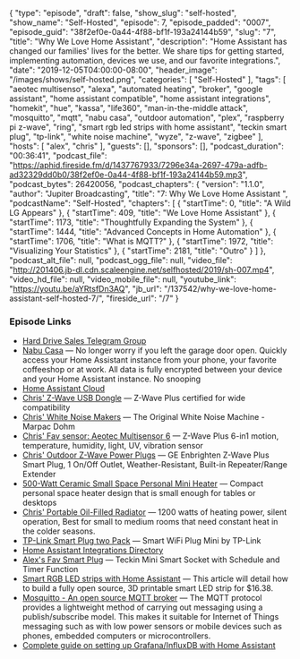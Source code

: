 {
  "type": "episode",
  "draft": false,
  "show_slug": "self-hosted",
  "show_name": "Self-Hosted",
  "episode": 7,
  "episode_padded": "0007",
  "episode_guid": "38f2ef0e-0a44-4f88-bf1f-193a24144b59",
  "slug": "7",
  "title": "Why We Love Home Assistant",
  "description": "Home Assistant has changed our families' lives for the better. We share tips for getting started, implementing automation, devices we use, and our favorite integrations.",
  "date": "2019-12-05T04:00:00-08:00",
  "header_image": "/images/shows/self-hosted.png",
  "categories": [
    "Self-Hosted"
  ],
  "tags": [
    "aeotec multisenso",
    "alexa",
    "automated heating",
    "broker",
    "google assistant",
    "home assistant compatible",
    "home assistant integrations",
    "homekit",
    "hue",
    "kassa",
    "life360",
    "man-in-the-middle attack",
    "mosquitto",
    "mqtt",
    "nabu casa",
    "outdoor automation",
    "plex",
    "raspberry pi z-wave",
    "ring",
    "smart rgb led strips with home assistant",
    "teckin smart plug",
    "tp-link",
    "white noise machine",
    "wyze",
    "z-wave",
    "zigbee"
  ],
  "hosts": [
    "alex",
    "chris"
  ],
  "guests": [],
  "sponsors": [],
  "podcast_duration": "00:36:41",
  "podcast_file": "https://aphid.fireside.fm/d/1437767933/7296e34a-2697-479a-adfb-ad32329dd0b0/38f2ef0e-0a44-4f88-bf1f-193a24144b59.mp3",
  "podcast_bytes": 26420056,
  "podcast_chapters": {
    "version": "1.1.0",
    "author": "Jupiter Broadcasting",
    "title": "7: Why We Love Home Assistant ",
    "podcastName": "Self-Hosted",
    "chapters": [
      {
        "startTime": 0,
        "title": "A Wild LG Appears"
      },
      {
        "startTime": 409,
        "title": "We Love Home Assistant"
      },
      {
        "startTime": 1173,
        "title": "Thoughtfully Expanding the System"
      },
      {
        "startTime": 1444,
        "title": "Advanced Concepts in Home Automation"
      },
      {
        "startTime": 1706,
        "title": "What is MQTT?"
      },
      {
        "startTime": 1972,
        "title": "Visualizing Your Statistics"
      },
      {
        "startTime": 2181,
        "title": "Outro"
      }
    ]
  },
  "podcast_alt_file": null,
  "podcast_ogg_file": null,
  "video_file": "http://201406.jb-dl.cdn.scaleengine.net/selfhosted/2019/sh-007.mp4",
  "video_hd_file": null,
  "video_mobile_file": null,
  "youtube_link": "https://youtu.be/aYRtsfDn3AQ",
  "jb_url": "/137542/why-we-love-home-assistant-self-hosted-7/",
  "fireside_url": "/7"
}


### Episode Links

  * [Hard Drive Sales Telegram Group](https://t.me/hddsales "Hard Drive Sales Telegram Group")
  * [Nabu Casa](https://www.nabucasa.com/ "Nabu Casa") — No longer worry if you left the garage door open. Quickly access your Home Assistant instance from your phone, your favorite coffeeshop or at work. All data is fully encrypted between your device and your Home Assistant instance. No snooping
  * [Home Assistant Cloud](https://www.home-assistant.io/cloud/ "Home Assistant Cloud")
  * [Chris' Z-Wave USB Dongle](https://www.amazon.com/gp/product/B01GJ826F8/ref=ppx_yo_dt_b_asin_title_o02_s00?ie=UTF8&psc=1 "Chris' Z-Wave USB Dongle") — Z-Wave Plus certified for wide compatibility
  * [Chris' White Noise Makers](https://www.amazon.com/gp/product/B07CG2W9J8/ref=ppx_yo_dt_b_asin_title_o08_s00?ie=UTF8&psc=1 "Chris' White Noise Makers") — The Original White Noise Machine - Marpac Dohm 
  * [Chris' Fav sensor: Aeotec Multisensor 6](https://www.amazon.com/gp/product/B0151Z8ZQY/ref=ppx_yo_dt_b_asin_title_o01_s00?ie=UTF8&psc=1 "Chris' Fav sensor: Aeotec Multisensor 6") — Z-Wave Plus 6-in1 motion, temperature, humidity, light, UV, vibration sensor
  * [Chris' Outdoor Z-Wave Power Plugs](https://www.amazon.com/gp/product/B06W9NWFM3/ref=ppx_yo_dt_b_asin_title_o06_s00?ie=UTF8&psc=1 "Chris' Outdoor Z-Wave Power Plugs") — GE Enbrighten Z-Wave Plus Smart Plug, 1 On/Off Outlet, Weather-Resistant, Built-in Repeater/Range Extender
  * [500-Watt Ceramic Small Space Personal Mini Heater](https://www.amazon.com/gp/product/B074MXC3PN/ref=ppx_yo_dt_b_asin_title_o07_s00?ie=UTF8&psc=1 "500-Watt Ceramic Small Space Personal Mini Heater") — Compact personal space heater design that is small enough for tables or desktops
  * [Chris' Portable Oil-Filled Radiator](https://www.amazon.com/DeLonghi-TRN0812T-Portable-Oil-Filled-Programmable/dp/B000G1CXZI/ref=sr_1_57?keywords=oil+heater&qid=1574274684&sr=8-57 "Chris' Portable Oil-Filled Radiator") — 1200 watts of heating power, silent operation, Best for small to medium rooms that need constant heat in the colder seasons. 
  * [TP-Link Smart Plug two Pack](https://www.amazon.com/gp/product/B06WD6Q8K9/ref=ppx_yo_dt_b_asin_title_o05_s00?ie=UTF8&psc=1 "TP-Link Smart Plug two Pack") — Smart WiFi Plug Mini by TP-Link
  * [Home Assistant Integrations Directory](https://www.home-assistant.io/integrations "Home Assistant Integrations Directory")
  * [Alex's Fav Smart Plug](https://www.amazon.com/Outlet-Compatible-Monitoring-Function-Required/dp/B07CVFD2KC/ref=sr_1_4?keywords=teckin+sp20&qid=1574271882&sr=8-4 "Alex's Fav Smart Plug") — Teckin Mini Smart Socket with Schedule and Timer Function
  * [Smart RGB LED strips with Home Assistant](https://blog.ktz.me/smart-led-strips-with-no-subscription-required/ "Smart RGB LED strips with Home Assistant") — This article will detail how to build a fully open source, 3D printable smart LED strip for $16.38.
  * [Mosquitto - An open source MQTT broker](https://mosquitto.org/ "Mosquitto - An open source MQTT broker") — The MQTT protocol provides a lightweight method of carrying out messaging using a publish/subscribe model. This makes it suitable for Internet of Things messaging such as with low power sensors or mobile devices such as phones, embedded computers or microcontrollers.
  * [Complete guide on setting up Grafana/InfluxDB with Home Assistant](https://community.home-assistant.io/t/complete-guide-on-setting-up-grafana-influxdb-with-home-assistant-using-official-docker-images/42860 "Complete guide on setting up Grafana/InfluxDB with Home Assistant")


